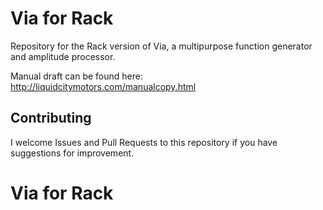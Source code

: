 
# Via for Rack

Repository for the Rack version of Via, a multipurpose function generator and amplitude processor.

Manual draft can be found here: http://liquidcitymotors.com/manualcopy.html

## Contributing

I welcome Issues and Pull Requests to this repository if you have suggestions for improvement.

# Via for Rack
